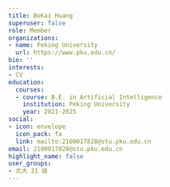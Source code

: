 ```yaml
---
title: BoKai Huang
superuser: false
role: Member
organizations:
- name: Peking University
  url: https://www.pku.edu.cn/
bio: ''
interests:
- CV
education:
  courses:
  - course: B.E. in Artificial Intelligence
    institution: Peking University
    year: 2021-2025
social:
- icon: envelope
  icon_pack: fa
  link: mailto:2100017828@stu.pku.edu.cn
email: 2100017828@stu.pku.edu.cn
highlight_name: false
user_groups:
- 北大 21 级
---
```

